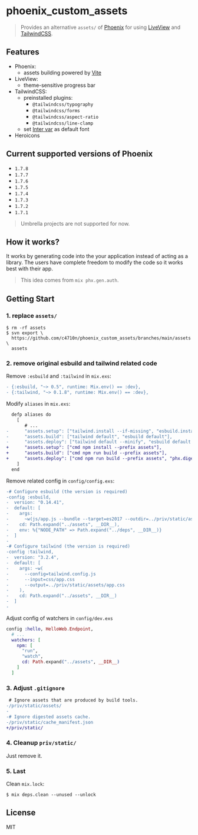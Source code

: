 # phoenix_custom_assets

> Provides an alternative `assets/` of [Phoenix](https://www.phoenixframework.org/) for using [LiveView](https://hexdocs.pm/phoenix_live_view) and [TailwindCSS](https://tailwindcss.com/).

## Features

- Phoenix:
  - assets building powered by [Vite](https://vitejs.dev/)
- LiveView:
  - theme-sensitive progress bar
- TailwindCSS:
  - preinstalled plugins:
    - `@tailwindcss/typography`
    - `@tailwindcss/forms`
    - `@tailwindcss/aspect-ratio`
    - `@tailwindcss/line-clamp`
  - set [Inter var](https://rsms.me/inter/) as default font
- Heroicons

## Current supported versions of Phoenix

- `1.7.8`
- `1.7.7`
- `1.7.6`
- `1.7.5`
- `1.7.4`
- `1.7.3`
- `1.7.2`
- `1.7.1`

> Umbrella projects are not supported for now.

## How it works?

It works by generating code into the your application instead of acting as a library. The users have complete freedom to modify the code so it works best with their app.

> This idea comes from `mix phx.gen.auth`.

## Getting Start

### 1. replace `assets/`

```
$ rm -rf assets
$ svn export \
  https://github.com/c4710n/phoenix_custom_assets/branches/main/assets \
  assets
```

### 2. remove original esbuild and tailwind related code

Remove `:esbuild` and `:tailwind` in `mix.exs`:

```diff
- {:esbuild, "~> 0.5", runtime: Mix.env() == :dev},
- {:tailwind, "~> 0.1.8", runtime: Mix.env() == :dev},
```

Modify `aliases` in `mix.exs`:

```diff
  defp aliases do
    [
       # ...
-      "assets.setup": ["tailwind.install --if-missing", "esbuild.install --if-missing"],
-      "assets.build": ["tailwind default", "esbuild default"],
-      "assets.deploy": ["tailwind default --minify", "esbuild default --minify", "phx.digest"]
+      "assets.setup": ["cmd npm install --prefix assets"],
+      "assets.build": ["cmd npm run build --prefix assets"],
+      "assets.deploy": ["cmd npm run build --prefix assets", "phx.digest"]
    ]
  end
```

Remove related config in `config/config.exs`:

```diff
-# Configure esbuild (the version is required)
-config :esbuild,
-  version: "0.14.41",
-  default: [
-    args:
-      ~w(js/app.js --bundle --target=es2017 --outdir=../priv/static/assets --external:/fonts/* --external:/images/*),
-    cd: Path.expand("../assets", __DIR__),
-    env: %{"NODE_PATH" => Path.expand("../deps", __DIR__)}
-  ]
-
-# Configure tailwind (the version is required)
-config :tailwind,
-  version: "3.2.4",
-  default: [
-    args: ~w(
-      --config=tailwind.config.js
-      --input=css/app.css
-      --output=../priv/static/assets/app.css
-    ),
-    cd: Path.expand("../assets", __DIR__)
-  ]
-
```

Adjust config of watchers in `config/dev.exs`

```elixir
config :hello, HelloWeb.Endpoint,
  # ...
  watchers: [
    npm: [
      "run",
      "watch",
      cd: Path.expand("../assets", __DIR__)
    ]
  ]
```

### 3. Adjust `.gitignore`

```diff
 # Ignore assets that are produced by build tools.
-/priv/static/assets/
-
-# Ignore digested assets cache.
-/priv/static/cache_manifest.json
+/priv/static/
```

### 4. Cleanup `priv/static/`

Just remove it.

### 5. Last

Clean `mix.lock`:

```
$ mix deps.clean --unused --unlock
```

## License

MIT
